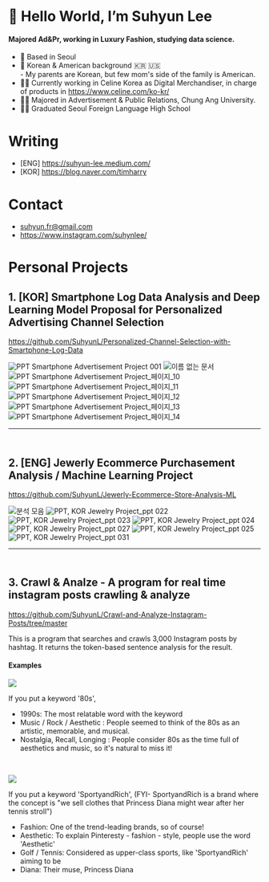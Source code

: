 # 👋 Hello World, I’m Suhyun Lee
#### Majored Ad&Pr, working in Luxury Fashion, studying data science.

- 🏡 Based in Seoul
- 🧒 Korean & American background 🇰🇷 🇺🇸 <br/> - My parents are Korean, but few mom's side of the family is American.
- 🤵‍♀️ Currently working in Celine Korea as Digital Merchandiser, in charge of products in https://www.celine.com/ko-kr/
- 👩‍🎓 Majored in Advertisement & Public Relations, Chung Ang University.
- 👩‍🎓 Graduated Seoul Foreign Language High School

# Writing
- [ENG] https://suhyun-lee.medium.com/
- [KOR] https://blog.naver.com/timharry

# Contact
- suhyun.fr@gmail.com
- https://www.instagram.com/suhynlee/


# Personal Projects

## **1. [KOR] Smartphone Log Data Analysis and Deep Learning Model Proposal for Personalized Advertising Channel Selection**<br/>
https://github.com/SuhyunL/Personalized-Channel-Selection-with-Smartphone-Log-Data

![PPT  Smartphone Advertisement Project 001](https://user-images.githubusercontent.com/75061420/198035540-7d1c4301-b9fd-46d2-ac76-2b5054568e4e.jpeg)
![이름 없는 문서](https://user-images.githubusercontent.com/75061420/198034851-d5372c5f-728c-4602-975d-ba6aadc7675f.jpg)
![PPT  Smartphone Advertisement Project_페이지_10](https://user-images.githubusercontent.com/75061420/198035266-be1eb95f-3541-4a06-b6d6-f787a223029c.jpg)
![PPT  Smartphone Advertisement Project_페이지_11](https://user-images.githubusercontent.com/75061420/198034866-da238028-8162-4ef9-8411-b8816d043b62.jpg)
![PPT  Smartphone Advertisement Project_페이지_12](https://user-images.githubusercontent.com/75061420/198035090-eee45305-38fb-42dc-8aee-ba898ded68cb.jpg)
![PPT  Smartphone Advertisement Project_페이지_13](https://user-images.githubusercontent.com/75061420/198035112-244e5b33-a9ae-4a6c-ac4a-dd413e114003.jpg)
![PPT  Smartphone Advertisement Project_페이지_14](https://user-images.githubusercontent.com/75061420/198035123-d89e3874-b94b-4537-9f97-fbfb0b72d36c.jpg)
<br/>

*****    


## <br/>**2. [ENG] Jewerly Ecommerce Purchasement Analysis / Machine Learning Project**
https://github.com/SuhyunL/Jewerly-Ecommerce-Store-Analysis-ML

![분석 모음](https://user-images.githubusercontent.com/75061420/198020785-1b308435-925e-4dd7-9cc0-e21ee20fed41.jpg)
![PPT, KOR Jewelry Project_ppt 022](https://user-images.githubusercontent.com/75061420/197989525-f2dae6ee-93c4-41ad-a49d-a51d1c049dde.jpeg)
![PPT, KOR Jewelry Project_ppt 023](https://user-images.githubusercontent.com/75061420/197989542-1aaf4ddc-7e9d-44d8-92f2-07b3da4bf40c.jpeg)
![PPT, KOR Jewelry Project_ppt 024](https://user-images.githubusercontent.com/75061420/197989567-f4768b0c-e114-44ce-aa49-a1f01997aed8.jpeg)
![PPT, KOR Jewelry Project_ppt 027](https://user-images.githubusercontent.com/75061420/197989624-1c1e05ac-8c26-434c-8f3e-97f99acb3e0f.jpeg)
![PPT, KOR Jewelry Project_ppt 025](https://user-images.githubusercontent.com/75061420/197989672-5d83fc8c-699e-4e98-89b1-ce7e3c933627.jpeg)
![PPT, KOR Jewelry Project_ppt 031](https://user-images.githubusercontent.com/75061420/197989709-21a414e0-7eec-4f5a-be66-d13cf77a7614.jpeg)

*****    

## <br/>**3. Crawl & Analze - A program for real time instagram posts crawling & analyze**
https://github.com/SuhyunL/Crawl-and-Analyze-Instagram-Posts/tree/master

This is a program that searches and crawls 3,000 Instagram posts by hashtag. It returns the token-based sentence analysis for the result. 

#### Examples
![](https://imgur.com/fqJji2o.gif)

If you put a keyword '80s',
- 1990s: The most relatable word with the keyword
- Music / Rock / Aesthetic : People seemed to think of the 80s as an artistic, memorable, and musical.
- Nostalgia, Recall, Longing : People consider 80s as the time full of aesthetics and music, so it's natural to miss it!

<br/>

![](https://imgur.com/fImRkEz.gif)

If you put a keyword 'SportyandRich', (FYI- SportyandRich is a brand where the concept is "we sell clothes that Princess Diana might wear after her tennis stroll")
- Fashion: One of the trend-leading brands, so of course!
- Aesthetic: To explain Pinteresty - fashion - style, people use the word 'Aesthetic'
- Golf / Tennis: Considered as upper-class sports, like 'SportyandRich' aiming to be
- Diana: Their muse, Princess Diana



<!---
SuhyunL/SuhyunL is a ✨ special ✨ repository because its `README.md` (this file) appears on your GitHub profile.
You can click the Preview link to take a look at your changes.
--->
